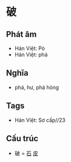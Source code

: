 # 破

## Phát âm
* Hán Việt: Pò
* Hán Việt: phá

## Nghĩa
* phá, hư, phá hỏng

## Tags
* Hán Việt: Sơ cấp//23

## Cấu trúc
* 破 = [石](石.md) [皮](皮.md)

<script>window.HANZI_FIELD='破';</script>